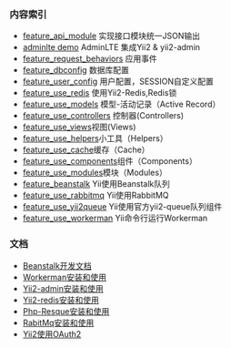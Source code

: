 
### 内容索引
* [feature_api_module](https://github.com/hanguangchao/artisanyii/tree/feature_api_module) 实现接口模块统一JSON输出
* [adminlte demo](https://github.com/hanguangchao/artisanyii/tree/AdminLTE) AdminLTE 集成Yii2 & yii2-admin
* [feature_request_behaviors](https://github.com/hanguangchao/artisanyii/tree/feature_request_behaviors) 应用事件
* [feature_dbconfig](https://github.com/hanguangchao/artisanyii/tree/feature_dbconfig) 数据库配置
* [feature_user_config](https://github.com/hanguangchao/artisanyii/tree/feature_user_config) 用户配置，SESSION自定义配置
* [feature_use_redis](https://github.com/hanguangchao/artisanyii/tree/feature_use_redis) 使用Yii2-Redis,Redis锁
* [feature_use_models](https://github.com/hanguangchao/artisanyii/tree/feature_use_redis) 模型-活动记录（Active Record）
* [feature_use_controllers](https://github.com/hanguangchao/artisanyii/tree/feature_use_redis) 控制器(Controllers)
* [feature_use_views](https://github.com/hanguangchao/artisanyii/tree/feature_use_redis)视图(Views) 
* [feature_use_helpers](https://github.com/hanguangchao/artisanyii/tree/feature_use_helpers)小工具（Helpers）
* [feature_use_cache](https://github.com/hanguangchao/artisanyii/tree/feature_use_cache)缓存（Cache） 
* [feature_use_components](https://github.com/hanguangchao/artisanyii/tree/feature_use_components)组件（Components） 
* [feature_use_modules](https://github.com/hanguangchao/artisanyii/tree/feature_use_modules)模块（Modules） 
* [feature_beanstalk](https://github.com/hanguangchao/artisanyii/tree/feature_beanstalk) Yii使用Beanstalk队列 
* [feature_use_rabbitmq](https://github.com/hanguangchao/artisanyii/tree/feature_use_rabbitmq) Yii使用RabbitMQ
* [feature_use_yii2queue](https://github.com/hanguangchao/artisanyii/tree/feature_use_yiiqueue) Yii使用官方yii2-queue队列组件
* [feature_use_workerman](https://github.com/hanguangchao/artisanyii/tree/feature_use_workerman) Yii命令行运行Workerman

### 文档
* [Beanstalk开发文档](docs/beanstalk.md)
* [Workerman安装和使用](docs/workerman.md)
* [Yii2-admin安装和使用](docs/yii2-admin.md)
* [Yii2-redis安装和使用](docs/yii2-redis.md)
* [Php-Resque安装和使用](docs/php-resque.md)
* [RabitMq安装和使用](docs/rabitmq.md)
* [Yii2使用OAuth2](docs/oauth.md)
